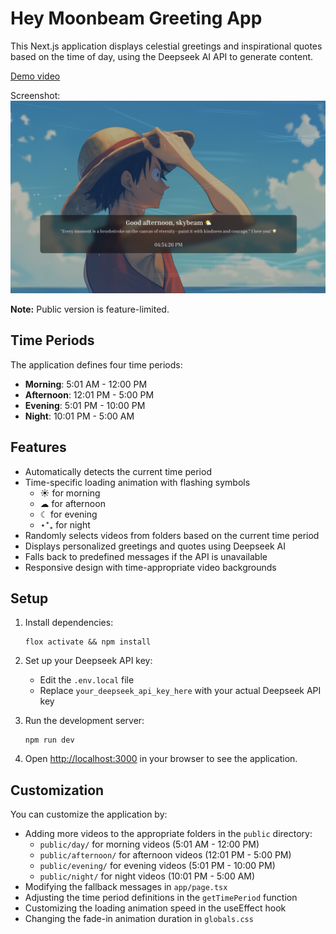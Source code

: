 # Hey Moonbeam Greeting App

This Next.js application displays celestial greetings and inspirational quotes based on the time of day, using the Deepseek AI API to generate content.

[Demo video](https://youtu.be/4i1nBDi0lqw)

Screenshot:
![](/public/luffy.png)

**Note:** Public version is feature-limited.

## Time Periods

The application defines four time periods:

- **Morning**: 5:01 AM - 12:00 PM
- **Afternoon**: 12:01 PM - 5:00 PM
- **Evening**: 5:01 PM - 10:00 PM
- **Night**: 10:01 PM - 5:00 AM

## Features

- Automatically detects the current time period
- Time-specific loading animation with flashing symbols
  - ☀︎ for morning
  - ☁︎ for afternoon
  - ☾ for evening
  - ⋆⁺₊ for night
- Randomly selects videos from folders based on the current time period
- Displays personalized greetings and quotes using Deepseek AI
- Falls back to predefined messages if the API is unavailable
- Responsive design with time-appropriate video backgrounds

## Setup

1. Install dependencies:
   ```
   flox activate && npm install
   ```

2. Set up your Deepseek API key:
   - Edit the `.env.local` file
   - Replace `your_deepseek_api_key_here` with your actual Deepseek API key

3. Run the development server:
   ```
   npm run dev
   ```

4. Open [http://localhost:3000](http://localhost:3000) in your browser to see the application.

## Customization

You can customize the application by:

- Adding more videos to the appropriate folders in the `public` directory:
  - `public/day/` for morning videos (5:01 AM - 12:00 PM)
  - `public/afternoon/` for afternoon videos (12:01 PM - 5:00 PM)
  - `public/evening/` for evening videos (5:01 PM - 10:00 PM)
  - `public/night/` for night videos (10:01 PM - 5:00 AM)
- Modifying the fallback messages in `app/page.tsx`
- Adjusting the time period definitions in the `getTimePeriod` function
- Customizing the loading animation speed in the useEffect hook
- Changing the fade-in animation duration in `globals.css`
